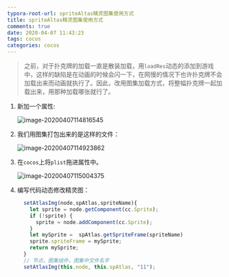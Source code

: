 ```yaml
---
typora-root-url: spriteAltas精灵图集使用方式
title: spriteAltas精灵图集使用方式
comments: true
date: 2020-04-07 11:43:23
tags: cocos
categories: cocos
---
```


> 之前，对于扑克牌的加载一直是散装加载，用`loadRes`动态的添加到游戏中，这样的缺陷是在动画的时候会闪一下，在网慢的情况下也许扑克牌不会加载出来而动画就执行了。因此，改用图集加载方式，将整幅扑克牌一起加载出来，用那种加载哪张就行了。

<!--more-->

1. 新加一个属性:

   ![image-20200407114816545](/images/image-20200407114816545.png)

2. 我们用图集打包出来的是这样的文件：

   ![image-20200407114923862](/images/image-20200407114923862.png)

3. 在`cocos`上将`plist`拖进属性中。

   ![image-20200407115004375](/images/image-20200407115004375.png)

4. 编写代码动态修改精灵图：

   ```javascript
     setAtlasImg(node,spAtlas,spriteName){
       let sprite = node.getComponent(cc.Sprite);
       if (!sprite) {
         sprite = node.addComponent(cc.Sprite);
       }
       let mySprite =  spAtlas.getSpriteFrame(spriteName)
       sprite.spriteFrame = mySprite;
       return mySprite;
     }
     // 节点，图集组件，图集中文件名字
     setAtlasImg(this.node, this.spAtlas, "11");
   ```

